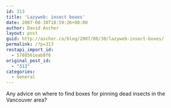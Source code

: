 ```yaml
---
id: 313
title: 'Lazyweb: insect boxes'
date: 2007-08-30T18:59:26+00:00
author: David Ascher
layout: post
guid: http://ascher.ca/blog/2007/08/30/lazyweb-insect-boxes/
permalink: /?p=313
restapi_import_id:
  - 5780561eab8f6
original_post_id:
  - "313"
categories:
  - General
---
```

Any advice on where to find boxes for pinning dead insects in the Vancouver area?